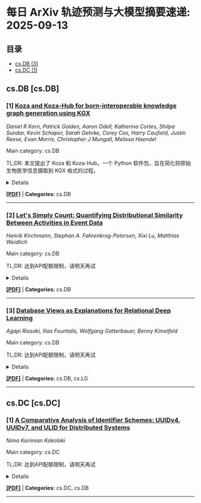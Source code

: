 # 每日 ArXiv 轨迹预测与大模型摘要速递: 2025-09-13

## 目录

- [cs.DB (3)](#cs-db)
- [cs.DC (1)](#cs-dc)

## cs.DB [cs.DB]
### [1] [Koza and Koza-Hub for born-interoperable knowledge graph generation using KGX](https://arxiv.org/abs/2509.09096)
*Daniel R Korn, Patrick Golden, Aaron Odell, Katherina Cortes, Shilpa Sundar, Kevin Schaper, Sarah Gehrke, Corey Cox, Harry Caufield, Justin Reese, Evan Morris, Christopher J Mungall, Melissa Haendel*

Main category: cs.DB

TL;DR: 本文提出了 Koza 和 Koza-Hub，一个 Python 软件包，旨在简化将原始生物医学信息摄取到 KGX 格式的过程。


<details>
  <summary>Details</summary>
Motivation: 当前生物医学研究中知识图谱构建冗余度高，缺乏数据标准和“知识图谱就绪”数据。

Method: 将知识图谱摄取转化为一组原始操作，通过 YAML 文件进行配置，并强制遵守所选的数据模式。

Result: Koza-Hub 提供了一套针对三十个黄金标准生物医学数据源的转换流程。

Conclusion: Koza 和 Koza-Hub 能够有效简化生物医学知识图谱的构建流程。

Abstract: 知识图谱构建已成为未来生物医学研究的重要领域。但目前的方法需要大量冗余劳动。这些冗余是由于缺乏数据标准和来自来源的“知识图谱就绪”数据造成的。使用 KGX 标准，我们旨在解决这些问题。在此，我们介绍了 Koza 和 Koza-Hub，一个 Python 软件包，它简化了将原始生物医学信息摄取到 KGX 格式的过程，以及一套针对三十个黄金标准生物医学数据源的相关转换流程。我们的方法是将知识图谱摄取转化为一组原始操作，通过 YAML 文件提供配置，并强制遵守所选的数据模式。

</details>

[**[PDF]**](https://arxiv.org/pdf/2509.09096) | **Categories:** cs.DB

---

### [2] [Let's Simply Count: Quantifying Distributional Similarity Between Activities in Event Data](https://arxiv.org/abs/2509.09440)
*Henrik Kirchmann, Stephan A. Fahrenkrog-Petersen, Xixi Lu, Matthias Weidlich*

Main category: cs.DB

TL;DR: 达到API配额限制，请明天再试


<details>
  <summary>Details</summary>
Motivation: Error: API quota exceeded

Method: Error: API quota exceeded

Result: Error: API quota exceeded

Conclusion: 请联系管理员或等待明天API配额重置。

Abstract: To obtain insights from event data, advanced process mining methods assess the similarity of activities to incorporate their semantic relations into the analysis. Here, distributional similarity that captures similarity from activity co-occurrences is commonly employed. However, existing work for distributional similarity in process mining adopt neural network-based approaches as developed for natural language processing, e.g., word2vec and autoencoders. While these approaches have been shown to be effective, their downsides are high computational costs and limited interpretability of the learned representations.   In this work, we argue for simplicity in the modeling of distributional similarity of activities. We introduce count-based embeddings that avoid a complex training process and offer a direct interpretable representation. To underpin our call for simple embeddings, we contribute a comprehensive benchmarking framework, which includes means to assess the intrinsic quality of embeddings, their performance in downstream applications, and their computational efficiency. In experiments that compare against the state of the art, we demonstrate that count-based embeddings provide a highly effective and efficient basis for distributional similarity between activities in event data.

</details>

[**[PDF]**](https://arxiv.org/pdf/2509.09440) | **Categories:** cs.DB

---

### [3] [Database Views as Explanations for Relational Deep Learning](https://arxiv.org/abs/2509.09482)
*Agapi Rissaki, Ilias Fountalis, Wolfgang Gatterbauer, Benny Kimelfeld*

Main category: cs.DB

TL;DR: 达到API配额限制，请明天再试


<details>
  <summary>Details</summary>
Motivation: Error: API quota exceeded

Method: Error: API quota exceeded

Result: Error: API quota exceeded

Conclusion: 请联系管理员或等待明天API配额重置。

Abstract: In recent years, there has been significant progress in the development of deep learning models over relational databases, including architectures based on heterogeneous graph neural networks (hetero-GNNs) and heterogeneous graph transformers. In effect, such architectures state how the database records and links (e.g., foreign-key references) translate into a large, complex numerical expression, involving numerous learnable parameters. This complexity makes it hard to explain, in human-understandable terms, how a model uses the available data to arrive at a given prediction. We present a novel framework for explaining machine-learning models over relational databases, where explanations are view definitions that highlight focused parts of the database that mostly contribute to the model's prediction. We establish such global abductive explanations by adapting the classic notion of determinacy by Nash, Segoufin, and Vianu (2010). In addition to tuning the tradeoff between determinacy and conciseness, the framework allows controlling the level of granularity by adopting different fragments of view definitions, such as ones highlighting whole columns, foreign keys between tables, relevant groups of tuples, and so on. We investigate the realization of the framework in the case of hetero-GNNs. We develop heuristic algorithms that avoid the exhaustive search over the space of all databases. We propose techniques that are model-agnostic, and others that are tailored to hetero-GNNs via the notion of learnable masking. Our approach is evaluated through an extensive empirical study on the RelBench collection, covering a variety of domains and different record-level tasks. The results demonstrate the usefulness of the proposed explanations, as well as the efficiency of their generation.

</details>

[**[PDF]**](https://arxiv.org/pdf/2509.09482) | **Categories:** cs.DB, cs.LG

---


## cs.DC [cs.DC]
### [1] [A Comparative Analysis of Identifier Schemes: UUIDv4, UUIDv7, and ULID for Distributed Systems](https://arxiv.org/abs/2509.08969)
*Nima Karimian Kakolaki*

Main category: cs.DC

TL;DR: 达到API配额限制，请明天再试


<details>
  <summary>Details</summary>
Motivation: Error: API quota exceeded

Method: Error: API quota exceeded

Result: Error: API quota exceeded

Conclusion: 请联系管理员或等待明天API配额重置。

Abstract: Distributed systems require robust, scalable identifier schemes to ensure data uniqueness and efficient indexing across multiple nodes. This paper presents a comprehensive analysis of the evolution of distributed identifiers, comparing traditional auto-increment keys with UUIDv4, UUIDv7, and ULIDs. We combine mathematical calculation of collision probabilities with empirical experiments measuring generation speed and network transmission overhead in a simulated distributed environment. Results demonstrate that ULIDs significantly outperform UUIDv4 and UUIDv7, reducing network overhead by 83.7% and increasing generation speed by 97.32%. statistical analysis further shows ULIDs offer a 98.42% lower collision risk compared to UUIDv7, while maintaining negligible collision probabilities even at high generation rates. These findings highlight ULIDs as an optimal choice for high-performance distributed systems, providing efficient, time-ordered, and lexicographically sortable identifiers suitable for scalable applications. All source code, datasets, and analysis scripts utilized in this research are publicly available in our dedicated repository at https://github.com/nimakarimiank/uids-comparison. This repository contains comprehensive documentation of the experimental setup, including configuration files for the distributed environment, producer and consumer implementations, and message broker integration. Additionally, it provides the data scripts and datasets. Researchers and practitioners are encouraged to explore the repository for full reproducibility of the experiments and to facilitate further investigation or extension of the presented work.

</details>

[**[PDF]**](https://arxiv.org/pdf/2509.08969) | **Categories:** cs.DC, cs.DB

---
